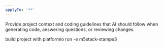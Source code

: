 ```yaml
---
applyTo: '**'
---
```

Provide project context and coding guidelines that AI should follow when generating code, answering questions, or reviewing changes.

build project with platformio run -e m5stack-stamps3